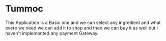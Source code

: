 # Tummoc
This Application is a Basic one and we can select any ingredient and what evere we need we can add it to shop and then we can buy it as well but i haven't implemented any payment Gateway.
